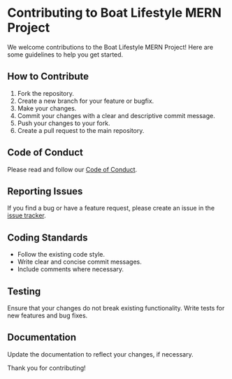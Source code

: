 # Contributing to Boat Lifestyle MERN Project

We welcome contributions to the Boat Lifestyle MERN Project! Here are some guidelines to help you get started.

## How to Contribute

1. Fork the repository.
2. Create a new branch for your feature or bugfix.
3. Make your changes.
4. Commit your changes with a clear and descriptive commit message.
5. Push your changes to your fork.
6. Create a pull request to the main repository.

## Code of Conduct

Please read and follow our [Code of Conduct](CODE_OF_CONDUCT.md).

## Reporting Issues

If you find a bug or have a feature request, please create an issue in the [issue tracker](https://github.com/your-repo/issues).

## Coding Standards

- Follow the existing code style.
- Write clear and concise commit messages.
- Include comments where necessary.

## Testing

Ensure that your changes do not break existing functionality. Write tests for new features and bug fixes.

## Documentation

Update the documentation to reflect your changes, if necessary.

Thank you for contributing!
